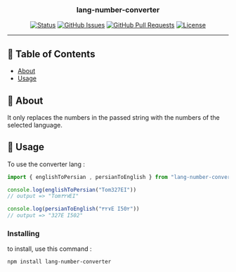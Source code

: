<h3 align="center">lang-number-converter</h3>

<div align="center">

[![Status](https://img.shields.io/badge/status-active-success.svg)]()
[![GitHub Issues](https://img.shields.io/github/issues/dinonowdev/lang-number-converter.svg)](https://github.com/dinonowdev/lang-number-converter/issues)
[![GitHub Pull Requests](https://img.shields.io/github/issues-pr/dinonowdev/lang-number-converter.svg)](https://github.com/dinonowdev/lang-number-converter/pulls)
[![License](https://img.shields.io/badge/license-MIT-blue.svg)](/LICENSE)

</div>

---

## 📝 Table of Contents

- [About](#about)
- [Usage](#usage)

## 🧐 About <a name = "about"></a>

It only replaces the numbers in the passed string with the numbers of the selected language. 

## 🎈 Usage <a name = "usage"></a>

To use the converter lang :

```js
import { englishToPersian , persianToEnglish } from "lang-number-converter"

console.log(englishToPersian("Tom327EI"))
// output => "Tom۳۲۷EI"

console.log(persianToEnglish("۳۲۷E I50۲"))
// output => "327E I502"
```

### Installing

to install, use this command :

```
npm install lang-number-converter
```
